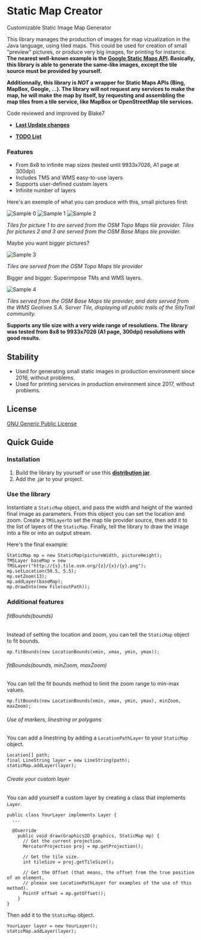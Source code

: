 # Static Map Creator
Customizable Static Image Map Generator

This library manages the production of images for map vizualization in the Java language, using tiled maps.
This could be used for creation of small "preview" pictures, or produce very big images, for printing for instance.
**The nearest well-known example is the [Google Static Maps API](https://developers.google.com/maps/documentation/static-maps/?hl=fr). Basically, this library is able to generate the same-like images, except the tile source must be provided by yourself.**

**Additionnally, this library is _NOT_ a wrapper for Static Maps APIs (Bing, MapBox, Google, ...). The library will not request any services to make the map, he will make the map by itself, by requesting and assembling the map tiles from a tile service, like MapBox or OpenStreetMap tile services.**

Code reviewed and improved by Blake7

* **[Last Update changes](https://github.com/doubotis/StaticMap/wiki/Last-Updates)**

* **[TODO List](https://github.com/doubotis/StaticMap/wiki/TODO-List)**

### Features
* From 8x8 to infinite map sizes (tested until 9933x7026, A1 page at 300dpi)
* Includes TMS and WMS easy-to-use layers
* Supports user-defined custom layers
* Infinite number of layers

Here's an exemple of what you can produce with this, small pictures first:

![Sample 0](https://github.com/doubotis/MapPictureGenerator/blob/master/samples/sample-0.png)
![Sample 1](https://github.com/doubotis/MapPictureGenerator/blob/master/samples/sample-1.png)
![Sample 2](https://github.com/doubotis/MapPictureGenerator/blob/master/samples/sample-2.png)

*Tiles for picture 1 to are served from the OSM Topo Maps tile provider. Tiles for pictures 2 and 3 are served from the OSM Base Maps tile provider.*

Maybe you want bigger pictures?

![Sample 3](https://github.com/doubotis/MapPictureGenerator/blob/master/samples/sample-3.png)

*Tiles are served from the OSM Topo Maps tile provider*

Bigger and bigger. Superimpose TMs and WMS layers.

![Sample 4](https://github.com/doubotis/MapPictureGenerator/blob/master/samples/sample-4.png)

*Tiles served from the OSM Base Maps tile provider, and dots served from the WMS Geolives S.A. Server Tile, displaying all public trails of the SityTrail community.*

**Supports any tile size with a very wide range of resolutions.
The library was tested from 8x8 to 9933x7026 (A1 page, 300dpi) resolutions with good results.**

## Stability
* Used for generating small static images in production environment since 2016, without problems.
* Used for printing services in production environment since 2017, without problems.

## License
[GNU Generic Public License](https://github.com/doubotis/MapPictureGenerator/blob/master/LICENSE)

## Quick Guide

### Installation

1. Build the library by yourself or use this **[distribution jar](https://github.com/doubotis/MapPictureGenerator/blob/master/dist/StaticMap.jar)**.
2. Add the .jar to your project.

### Use the library

Instantiate a `StaticMap` object, and pass the width and height of the wanted final image as parameters.
From this object you can set the location and zoom.
Create a `TMSLayer`to set the map tile provider source, then add it to the list of layers of the `StaticMap`.
Finally, tell the library to draw the image into a file or into an output stream.

Here's the final example:
```
StaticMap mp = new StaticMap(pictureWidth, pictureHeight);
TMSLayer baseMap = new TMSLayer("http://{s}.tile.osm.org/{z}/{x}/{y}.png");
mp.setLocation(50.5, 5.5);
mp.setZoom(13);
mp.addLayer(baseMap);
mp.drawInto(new File(outPath));
```

### Additional features

###### fitBounds(bounds)
Instead of setting the location and zoom, you can tell the `StaticMap` object to fit bounds.
```
mp.fitBounds(new LocationBounds(xmin, xmax, ymin, ymax));
```

###### fitBounds(bounds, minZoom, maxZoom)
You can tell the fit bounds method to limit the zoom range to min-max values.
```
mp.fitBounds(new LocationBounds(xmin, xmax, ymin, ymax), minZoom, maxZoom);
```

###### Use of markers, linestring or polygons
You can add a linestring by adding a `LocationPathLayer` to your `StaticMap` object.

```
Location[] path;
final LineString layer = new LineString(path);
staticMap.addLayer(layer);
```

###### Create your custom layer
You can add yourself a custom layer by creating a class that implements `Layer`.

```
public class YourLayer implements Layer {
  ...
  
  @Override
    public void draw(Graphics2D graphics, StaticMap mp) {
      // Get the current projection.
      MercatorProjection proj = mp.getProjection();
      
      // Get the tile size.
      int tileSize = proj.getTileSize();
      
      // Get the Offset (that means, the offset from the true position of an element, 
      // please see LocationPathLayer for examples of the use of this method).
      PointF offset = mp.getOffset();
    }
}
```

Then add it to the `StaticMap` object.
```
YourLayer layer = new YourLayer();
staticMap.addLayer(layer);
```
